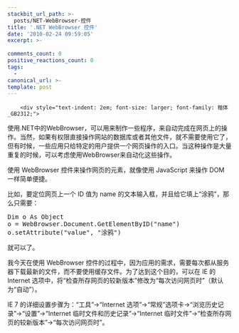 ```yaml
---
stackbit_url_path: >-
  posts/NET-WebBrowser-控件
title: '.NET WebBrowser 控件'
date: '2010-02-24 09:59:05'
excerpt: >-
  
comments_count: 0
positive_reactions_count: 0
tags: 
  - 
canonical_url: >-
template: post
---
```


        <div style="text-indent: 2em; font-size: larger; font-family: 楷体_GB2312;">
<p>使用.NET中的WebBrowser，可以用来制作一些程序，来自动完成在网页上的操作。当然，如果有权限直接操作网站的数据库或者其他文件，就不需要使用它了，但有时候，一些应用只给特定的用户提供一个网页操作的入口。当这种操作是大量重复的时候，可以考虑使用WebBrowser来自动化这些操作。</p>
<p>使用 WebBrowser 控件来操作网页的元素，就像使用 JavaScript 来操作 DOM 一样简单便捷。</p>
<p>比如，要定位网页上一个 ID 值为 name 的文本输入框，并且给它填上“涂鸦”，那么只需要：</p>
<pre style="text-indent: 0;" class="brush: vb">Dim o As Object
o = WebBrowser.Document.GetElementByID("name")
o.setAttribute("value", "涂鸦")
</pre>
<p>就可以了。</p>
<p>我今天在使用 WebBrowser 控件的过程中，因为应用的需求，需要每次都从服务器下载最新的文件，而不要使用缓存文件。为了达到这个目的，可以在 IE 的 Internet 选项中，将“检查所存网页的较新版本”修改为“每次访问网页时”（默认为“自动”）。</p>
<p>IE 7 的详细设置步骤为：“工具”-&gt;“Internet 选项”-&gt;“常规”选项卡-&gt;“浏览历史记录”-&gt;“设置”-&gt;“Internet 临时文件和历史记录”-&gt;“Internet 临时文件”-&gt;“检查所存网页的较新版本”-&gt;“每次访问网页时”。</p>
</div>
      